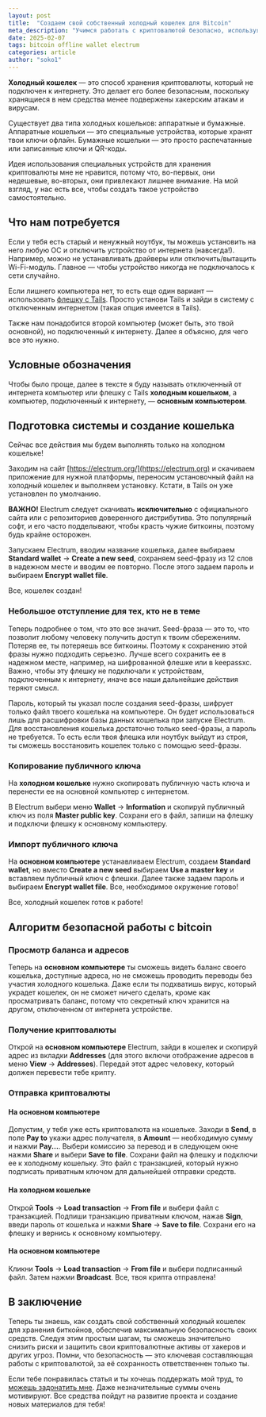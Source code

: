 ```yaml
---
layout: post  
title:  "Создаем свой собственный холодный кошелек для Bitcoin"  
meta_description: "Учимся работать с криптовалютой безопасно, используя оффлайн-компьютер (или флешку с Tails) и Electrum."  
date: 2025-02-07  
tags: bitcoin offline wallet electrum  
categories: article  
author: "soko1"  
---
```


**Холодный кошелек** — это способ хранения криптовалюты, который не подключен к интернету. Это делает его более безопасным, поскольку хранящиеся в нем средства менее подвержены хакерским атакам и вирусам.

Существует два типа холодных кошельков: аппаратные и бумажные. Аппаратные кошельки — это специальные устройства, которые хранят твои ключи офлайн. Бумажные кошельки — это просто распечатанные или записанные ключи и QR-коды.

Идея использования специальных устройств для хранения криптовалюты мне не нравится, потому что, во-первых, они недешевые, во-вторых, они привлекают лишнее внимание. На мой взгляд, у нас есть все, чтобы создать такое устройство самостоятельно.

## Что нам потребуется

Если у тебя есть старый и ненужный ноутбук, ты можешь установить на него любую ОС и отключить устройство от интернета (навсегда!). Например, можно не устанавливать драйверы или отключить/вытащить Wi-Fi-модуль. Главное — чтобы устройство никогда не подключалось к сети случайно.

Если лишнего компьютера нет, то есть еще один вариант — использовать [флешку с Tails](https://cryptopunks.org/article/anonymous+secure+linux+distribution+tails/). Просто установи Tails и зайди в систему с отключенным интернетом (такая опция имеется в Tails). 

Также нам понадобится второй компьютер (может быть, это твой основной), но подключенный к интернету. Далее я объясню, для чего все это нужно. 

## Условные обозначения

Чтобы было проще, далее в тексте я буду называть отключенный от интернета компьютер или флешку с Tails **холодным кошельком**, а компьютер, подключенный к интернету, — **основным компьютером**.

## Подготовка системы и создание кошелька

Сейчас все действия мы будем выполнять только на холодном кошельке!

Заходим на сайт [https://electrum.org/](https://electrum.org) и скачиваем приложение для нужной платформы, переносим установочный файл на холодный кошелек и выполняем установку. Кстати, в Tails он уже установлен по умолчанию.

**ВАЖНО!** Electrum следует скачивать **исключительно** с официального сайта или с репозиториев доверенного дистрибутива. Это популярный софт, и его часто подделывают, чтобы красть чужие биткоины, поэтому будь крайне осторожен.

Запускаем Electrum, вводим название кошелька, далее выбираем **Standard wallet** -> **Create a new seed**, сохраняем seed-фразу из 12 слов в надежном месте и вводим ее повторно. После этого задаем пароль и выбираем **Encrypt wallet file**.

Все, кошелек создан!

### Небольшое отступление для тех, кто не в теме

Теперь подробнее о том, что это все значит. Seed-фраза — это то, что позволит любому человеку получить доступ к твоим сбережениям. Потеряв ее, ты потеряешь все биткоины. Поэтому к сохранению этой фразы нужно подходить серьезно. Лучше всего сохранить ее в надежном месте, например, на шифрованной флешке или в keepassxc. Важно, чтобы эту флешку не подключали к устройствам, подключенным к интернету, иначе все наши дальнейшие действия теряют смысл.

Пароль, который ты указал после создания seed-фразы, шифрует только файл твоего кошелька на компьютере. Он будет использоваться лишь для расшифровки базы данных кошелька при запуске Electrum. Для восстановления кошелька достаточно только seed-фразы, а пароль не требуется. То есть если твоя флешка или ноутбук выйдут из строя, ты сможешь восстановить кошелек только с помощью seed-фразы.

### Копирование публичного ключа

На **холодном кошельке** нужно скопировать публичную часть ключа и перенести ее на основной компьютер с интернетом.

В Electrum выбери меню **Wallet** -> **Information** и скопируй публичный ключ из поля **Master public key**. Сохрани его в файл, запиши на флешку и подключи флешку к основному компьютеру.

### Импорт публичного ключа

На **основном компьютере** устанавливаем Electrum, создаем **Standard wallet**, но вместо **Create a new seed** выбираем **Use a master key** и вставляем публичный ключ с флешки. Далее также задаем пароль и выбираем **Encrypt wallet file**. Все, необходимое окружение готово!

Все, холодный кошелек готов к работе!

## Алгоритм безопасной работы с bitcoin

### Просмотр баланса и адресов

Теперь на **основном компьютере** ты сможешь видеть баланс своего кошелька, доступные адреса, но не сможешь проводить переводы без участия холодного кошелька. Даже если ты подхватишь вирус, который украдет кошелек, он не сможет ничего сделать, кроме как просматривать баланс, потому что секретный ключ хранится на другом, отключенном от интернета устройстве.

### Получение криптовалюты

Открой на **основном компьютере** Electrum, зайди в кошелек и скопируй адрес из вкладки **Addresses** (для этого включи отображение адресов в меню **View** -> **Addresses**). Передай этот адрес человеку, который должен перевести тебе крипту.

### Отправка криптовалюты

#### На основном компьютере

Допустим, у тебя уже есть криптовалюта на кошельке. Заходи в **Send**, в поле **Pay to** укажи адрес получателя, в **Amount** — необходимую сумму и нажми **Pay...**. Выбери комиссию за перевод и в следующем окне нажми **Share** и выбери **Save to file**. Сохрани файл на флешку и подключи ее к холодному кошельку. Это файл с транзакцией, который нужно подписать приватным ключом для дальнейшей отправки средств.

#### На холодном кошельке

Открой **Tools** -> **Load transaction** -> **From file** и выбери файл с транзакцией. Подпиши транзакцию приватным ключом, нажав **Sign**, введи пароль от кошелька и нажми **Share** -> **Save to file**. Сохрани его на флешку и вернись к основному компьютеру.

#### На основном компьютере

Кликни **Tools** -> **Load transaction** -> **From file** и выбери подписанный файл. Затем нажми **Broadcast**. Все, твоя крипта отправлена!

## В заключение

Теперь ты знаешь, как создать свой собственный холодный кошелек для хранения биткойнов, обеспечив максимальную безопасность своих средств. Следуя этим простым шагам, ты сможешь значительно снизить риски и защитить свои криптовалютные активы от хакеров и других угроз. Помни, что безопасность — это ключевая составляющая работы с криптовалютой, за её сохранность ответственнен только ты.

Если тебе понравилась статья и ты хочешь поддержать мой труд, то [можешь задонатить мне](/donate). Даже незначительные суммы очень мотивируют. Все средства пойдут на развитие проекта и создание новых материалов для тебя!